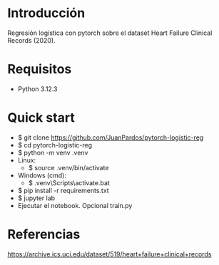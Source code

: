 Introducción
==========================
Regresión logística con pytorch sobre el dataset Heart Failure Clinical Records (2020).

Requisitos
==========================
- Python 3.12.3 

Quick start
==========================
- $ git clone https://github.com/JuanPardos/pytorch-logistic-reg
- $ cd pytorch-logistic-reg
- $ python -m venv .venv
- Linux:
    - $ source .venv/bin/activate
- Windows (cmd):
    - $ .venv\Scripts\activate.bat
- $ pip install -r requirements.txt
- $ jupyter lab
- Ejecutar el notebook. Opcional train.py

Referencias
==========================
https://archive.ics.uci.edu/dataset/519/heart+failure+clinical+records